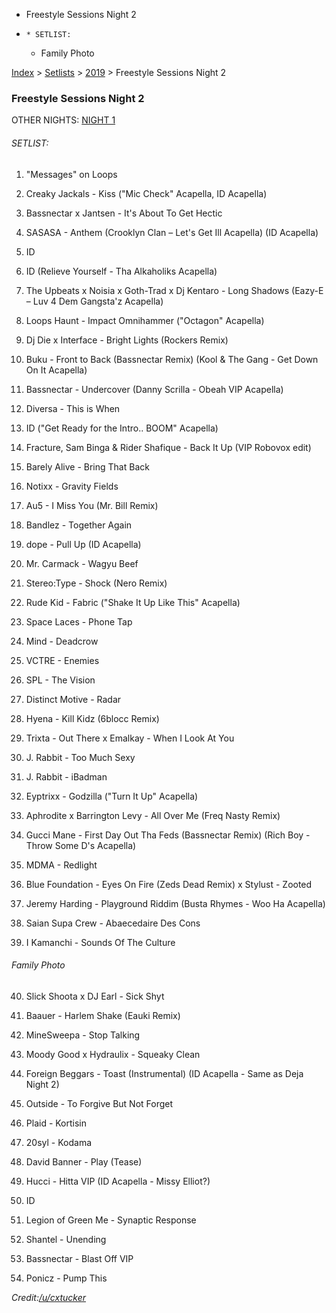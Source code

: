   * Freestyle Sessions Night 2
  *     * SETLIST:
    * Family Photo

[Index](https://www.reddit.com/r/bassnectar/wiki/index) >
[Setlists](https://www.reddit.com/r/bassnectar/wiki/interactive/setlists) >
[2019](https://www.reddit.com/r/bassnectar/wiki/interactive/setlists/2019) >
Freestyle Sessions Night 2

### Freestyle Sessions Night 2

OTHER NIGHTS: [NIGHT
1](https://www.reddit.com/r/bassnectar/wiki/interactive/setlists/2019/freestyle)

###### SETLIST:

  1. "Messages" on Loops

  2. Creaky Jackals - Kiss ("Mic Check" Acapella, ID Acapella)

  3. Bassnectar x Jantsen - It's About To Get Hectic

  4. SASASA - Anthem (Crooklyn Clan – Let's Get Ill Acapella) (ID Acapella)

  5. ID

  6. ID (Relieve Yourself - Tha Alkaholiks Acapella)

  7. The Upbeats x Noisia x Goth-Trad x Dj Kentaro - Long Shadows (Eazy-E – Luv 4 Dem Gangsta'z Acapella)

  8. Loops Haunt - Impact Omnihammer ("Octagon" Acapella)

  9. Dj Die x Interface - Bright Lights (Rockers Remix)

  10. Buku - Front to Back (Bassnectar Remix) (Kool & The Gang - Get Down On It Acapella)

  11. Bassnectar - Undercover (Danny Scrilla - Obeah VIP Acapella)

  12. Diversa - This is When

  13. ID ("Get Ready for the Intro.. BOOM" Acapella)

  14. Fracture, Sam Binga & Rider Shafique - Back It Up (VIP Robovox edit)

  15. Barely Alive - Bring That Back

  16. Notixx - Gravity Fields

  17. Au5 - I Miss You (Mr. Bill Remix)

  18. Bandlez - Together Again

  19. dope - Pull Up (ID Acapella)

  20. Mr. Carmack - Wagyu Beef

  21. Stereo:Type - Shock (Nero Remix)

  22. Rude Kid - Fabric ("Shake It Up Like This" Acapella)

  23. Space Laces - Phone Tap

  24. Mind - Deadcrow

  25. VCTRE - Enemies

  26. SPL - The Vision

  27. Distinct Motive - Radar

  28. Hyena - Kill Kidz (6blocc Remix)

  29. Trixta - Out There x Emalkay - When I Look At You

  30. J. Rabbit - Too Much Sexy

  31. J. Rabbit - iBadman

  32. Eyptrixx - Godzilla ("Turn It Up" Acapella)

  33. Aphrodite x Barrington Levy - All Over Me (Freq Nasty Remix)

  34. Gucci Mane - First Day Out Tha Feds (Bassnectar Remix) (Rich Boy - Throw Some D's Acapella)

  35. MDMA - Redlight

  36. Blue Foundation - Eyes On Fire (Zeds Dead Remix) x Stylust - Zooted

  37. Jeremy Harding - Playground Riddim (Busta Rhymes - Woo Ha Acapella)

  38. Saian Supa Crew - Abaecedaire Des Cons

  39. I Kamanchi - Sounds Of The Culture

###### Family Photo

  40. Slick Shoota x DJ Earl - Sick Shyt

  41. Baauer - Harlem Shake (Eauki Remix)

  42. MineSweepa - Stop Talking

  43. Moody Good x Hydraulix - Squeaky Clean

  44. Foreign Beggars - Toast (Instrumental) (ID Acapella - Same as Deja Night 2)

  45. Outside - To Forgive But Not Forget

  46. Plaid - Kortisin

  47. 20syl - Kodama

  48. David Banner - Play (Tease)

  49. Hucci - Hitta VIP (ID Acapella - Missy Elliot?)

  50. ID

  51. Legion of Green Me - Synaptic Response

  52. Shantel - Unending

  53. Bassnectar - Blast Off VIP

  54. Ponicz - Pump This

_Credit:[/u/cxtucker](/u/cxtucker)_

